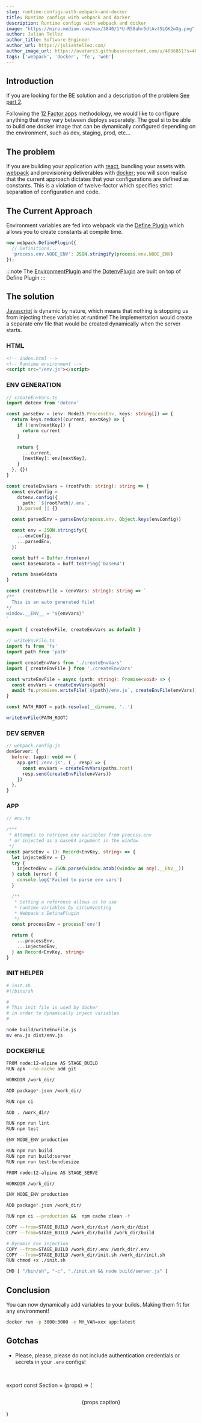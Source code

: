 ```yaml
---
slug: runtime-configs-with-webpack-and-docker
title: Runtime configs with webpack and docker
description: Runtime configs with webpack and docker
image: "https://miro.medium.com/max/3840/1*U-R58ahr5dtAvtSLGK2wXg.png"
author: Julian Tellez
author_title: Software Engineer
author_url: https://juliantellez.com/
author_image_url: https://avatars3.githubusercontent.com/u/4896851?s=460&u=dbdb682f65762bc117c0b6b330a6942798d80205&v=4
tags: ['webpack', 'docker', 'fe', 'web']
---
```


## Introduction

If you are looking for the BE solution and a description of the problem [See part 2](/docs/developer/how-to/web/runtime-configs-with-webpack-and-docker-v2).

Following the [12 Factor apps](https://12factor.net/) methodology, we would like to configure anything that may vary between deploys separately. The goal si to be able to build one docker image that can be dynamically configured depending on the environment, such as dev, staging, prod, etc...

## The problem

If you are building your application with [react](https://reactjs.org/), bundling your assets with [webpack](https://webpack.js.org/) and provisioning deliverables with [docker](https://www.docker.com/); you will soon realise that the current approach dictates that your configurations are defined as constants. This is a violation of twelve-factor which specifies strict separation of configuration and code.

## The Current Approach

Environment variables are fed into webpack via the [Define Plugin](https://webpack.js.org/plugins/define-plugin/) which allows you to create constants at compile time.

```js
new webpack.DefinePlugin({
  // Definitions...
  'process.env.NODE_ENV': JSON.stringify(process.env.NODE_ENV)
});
```

:::note
The [EnvironmentPlugin](https://webpack.js.org/plugins/environment-plugin) and the [DotenvPlugin](https://webpack.js.org/plugins/environment-plugin/#dotenvplugin) are built on top of Define Plugin
:::

## The solution

[Javascript](https://www.javascript.com/) is dynamic by nature, which means that nothing is stopping us from injecting these variables at runtime! The implementation would create a separate env file that would be created
dynamically when the server starts.

### HTML
```html
<!-- index.html -->
<!-- Runtime environment -->
<script src="/env.js"></script>
```

### ENV GENERATION

```typescript
// createEnvVars.ts
import dotenv from 'dotenv'

const parseEnv = (env: NodeJS.ProcessEnv, keys: string[]) => {
  return keys.reduce((current, nextKey) => {
    if (!env[nextKey]) {
      return current
    }

    return {
      ...current,
      [nextKey]: env[nextKey],
    }
  }, {})
}

const createEnvVars = (rootPath: string): string => {
  const envConfig =
    dotenv.config({
      path: `${rootPath}/.env`,
    }).parsed || {}

  const parsedEnv = parseEnv(process.env, Object.keys(envConfig))

  const env = JSON.stringify({
    ...envConfig,
    ...parsedEnv,
  })

  const buff = Buffer.from(env)
  const base64data = buff.toString('base64')

  return base64data
}

const createEnvFile = (envVars: string): string => `
/**
  This is an auto generated file!
*/
window.__ENV__ = "${envVars}"
`

export { createEnvFile, createEnvVars as default }

```

```typescript
// writeEnvFile.ts
import fs from 'fs'
import path from 'path'

import createEnvVars from './createEnvVars'
import { createEnvFile } from './createEnvVars'

const writeEnvFile = async (path: string): Promise<void> => {
  const envVars = createEnvVars(path)
  await fs.promises.writeFile(`${path}/env.js`, createEnvFile(envVars))
}

const PATH_ROOT = path.resolve(__dirname, '..')

writeEnvFile(PATH_ROOT)

```

### DEV SERVER
```js
// webpack.config.js
devServer: {
  before: (app): void => {
    app.get('/env.js', (_, resp) => {
      const envVars = createEnvVars(paths.root)
      resp.send(createEnvFile(envVars))
    })
  },
}
```

### APP
```typescript
// env.ts

/***
 * Attempts to retrieve env variables from process.env
 * or injected as a base64 argument in the window
 */
const parseEnv = (): Record<EnvKey, string> => {
  let injectedEnv = {}
  try {
    injectedEnv = JSON.parse(window.atob((window as any).__ENV__))
  } catch (error) {
    console.log('Failed to parse env vars')
  }

  /**
   * Setting a reference allows us to use
   * runtime variables by circumventing
   * Webpack's DefinePlugin
   */
  const processEnv = process['env']

  return {
    ...processEnv,
    ...injectedEnv,
  } as Record<EnvKey, string>
}
```

### INIT HELPER

```bash
# init.sh
#!/bins/sh

#
# This init file is used by docker
# in order to dynamically inject variables
#

node build/writeEnvFile.js
mv env.js dist/env.js

```

### DOCKERFILE

```bash
FROM node:12-alpine AS STAGE_BUILD
RUN apk --no-cache add git

WORKDIR /work_dir/

ADD package*.json /work_dir/

RUN npm ci

ADD . /work_dir/

RUN npm run lint
RUN npm test

ENV NODE_ENV production

RUN npm run build
RUN npm run build:server
RUN npm run test:bundlesize

FROM node:12-alpine AS STAGE_SERVE

WORKDIR /work_dir/

ENV NODE_ENV production

ADD package*.json /work_dir/

RUN npm ci --production &&  npm cache clean -f

COPY --from=STAGE_BUILD /work_dir/dist /work_dir/dist
COPY --from=STAGE_BUILD /work_dir/build /work_dir/build

# Dynamic Env injection
COPY --from=STAGE_BUILD /work_dir/.env /work_dir/.env
COPY --from=STAGE_BUILD /work_dir/init.sh /work_dir/init.sh
RUN chmod +x ./init.sh

CMD [ "/bin/sh", "-c", "./init.sh && node build/server.js" ]
```

## Conclusion

You can now dynamically add variables to your builds. Making them fit for any environment!

```bash
docker run -p 3000:3000 -e MY_VAR=xxx app:latest
```

## Gotchas
- Please, please, please do not include authentication credentials or secrets in your `.env` configs!

<br />

<Section
    img={{
        src: "https://media.giphy.com/media/yow6i0Zmp7G24/giphy.gif",
        alt: "secret"
    }}
    caption="From giphy.com"
/>


export const Section = (props) => (
<section align="center">
  <img
    width="300"
    {...props.img}
    />
  <p align="center" style={
      {
          fontSize: "10px",
          color: "gray"
      }
  }>
    {props.caption}
  </p>
</section>
)

